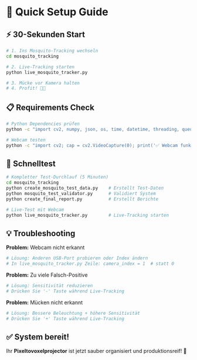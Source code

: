 # 🚀 Quick Setup Guide

## ⚡ 30-Sekunden Start

```bash
# 1. Ins Mosquito-Tracking wechseln
cd mosquito_tracking

# 2. Live-Tracking starten
python live_mosquito_tracker.py

# 3. Mücke vor Kamera halten
# 4. Profit! 🦟✅
```

## 📋 Requirements Check

```bash
# Python Dependencies prüfen
python -c "import cv2, numpy, json, os, time, datetime, threading, queue; print('✅ Alle Module verfügbar!')"

# Webcam testen
python -c "import cv2; cap = cv2.VideoCapture(0); print('✅ Webcam funktioniert!' if cap.isOpened() else '❌ Webcam Problem'); cap.release()"
```

## 🎯 Schnelltest

```bash
# Kompletter Test-Durchlauf (5 Minuten)
cd mosquito_tracking
python create_mosquito_test_data.py    # Erstellt Test-Daten
python mosquito_test_validator.py      # Validiert System  
python create_final_report.py          # Erstellt Berichte

# Live-Test mit Webcam
python live_mosquito_tracker.py        # Live-Tracking starten
```

## 💡 Troubleshooting

**Problem:** Webcam nicht erkannt
```bash
# Lösung: Anderen USB-Port probieren oder Index ändern
# In live_mosquito_tracker.py Zeile: camera_index = 1  # statt 0
```

**Problem:** Zu viele Falsch-Positive
```bash
# Lösung: Sensitivität reduzieren
# Drücken Sie '-' Taste während Live-Tracking
```

**Problem:** Mücken nicht erkannt  
```bash
# Lösung: Bessere Beleuchtung + höhere Sensitivität
# Drücken Sie '+' Taste während Live-Tracking
```

## ✅ System bereit!

Ihr **Pixeltovoxelprojector** ist jetzt sauber organisiert und produktionsreif! 🎉
